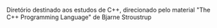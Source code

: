 Diretório destinado aos estudos de C++, direcionado pelo material "The C++ Programming Language" de Bjarne Stroustrup